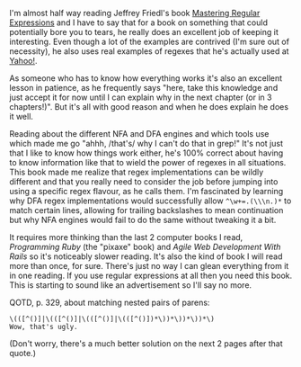I'm almost half way reading Jeffrey Friedl's book <a href="http://www.oreilly.com/catalog/regex2/">Mastering Regular Expressions</a> and I have to say that for a book on something that could potentially bore you to tears, he really does an excellent job of keeping it interesting. Even though a lot of the examples are contrived (I'm sure out of necessity), he also uses real examples of regexes that he's actually used at <a href="http://www.yahoo.com/">Yahoo!</a>.

As someone who has to know how everything works it's also an excellent lesson in patience, as he frequently says "here, take this knowledge and just accept it for now until I can explain why in the next chapter (or in 3 chapters!)". But it's all with good reason and when he does explain he does it well.

Reading about the different NFA and DFA engines and which tools use which made me go "ahhh, /that's/ why I can't do that in grep!" It's not just that I like to know how things work either, he's 100% correct about having to know information like that to wield the power of regexes in all situations. This book made me realize that regex implementations can be wildly different and that you really need to consider the job before jumping into using a specific regex flavour, as he calls them. I'm fascinated by learning why DFA regex implementations would successfully allow `^\w+=.(\\\n.)*` to match certain lines, allowing for trailing backslashes to mean continuation but why NFA engines would fail to do the same without tweaking it a bit.

It requires more thinking than the last 2 computer books I read, *Programming Ruby* (the "pixaxe" book) and *Agile Web Development With Rails* so it's noticeably slower reading. It's also the kind of book I will read more than once, for sure. There's just no way I can glean everything from it in one reading. If you use regular expressions at all then you need this book. This is starting to sound like an advertisement so I'll say no more.

QOTD, p. 329, about matching nested pairs of parens:

    \(([^()]|\(([^()]|\(([^()]|\(([^()])*\))*\))*\))*\)
    Wow, that's ugly.

(Don't worry, there's a much better solution on the next 2 pages after that quote.)
